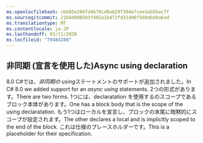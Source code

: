```yaml
---
ms.openlocfilehash: cbb05e266fd4b70cd0ab29f30de7cee1eb5bac7f
ms.sourcegitcommit: 21b04008503f402a1bd72fd31496f5604bd8a6ad
ms.translationtype: MT
ms.contentlocale: ja-JP
ms.lasthandoff: 03/11/2020
ms.locfileid: "79484280"
---
```

## <a name="async-using-declaration"></a><span data-ttu-id="0b0f5-101">非同期 (宣言を使用した)</span><span class="sxs-lookup"><span data-stu-id="0b0f5-101">Async using declaration</span></span>

<span data-ttu-id="0b0f5-102">8\.0 C#では、*非同期の using*ステートメントのサポートが追加されました。</span><span class="sxs-lookup"><span data-stu-id="0b0f5-102">In C# 8.0 we added support for an *async using* statements.</span></span> <span data-ttu-id="0b0f5-103">2つの形式があります。</span><span class="sxs-lookup"><span data-stu-id="0b0f5-103">There are two forms.</span></span> <span data-ttu-id="0b0f5-104">1つには、declaratation を使用するのスコープであるブロック本体があります。</span><span class="sxs-lookup"><span data-stu-id="0b0f5-104">One has a block body that is the scope of the using declaratation.</span></span> <span data-ttu-id="0b0f5-105">もう1つはローカルを宣言し、ブロックの末尾に暗黙的にスコープが設定されます。</span><span class="sxs-lookup"><span data-stu-id="0b0f5-105">The other declares a local and is implicitly scoped to the end of the block.</span></span> <span data-ttu-id="0b0f5-106">これは仕様のプレースホルダーです。</span><span class="sxs-lookup"><span data-stu-id="0b0f5-106">This is a placeholder for their specification.</span></span>

